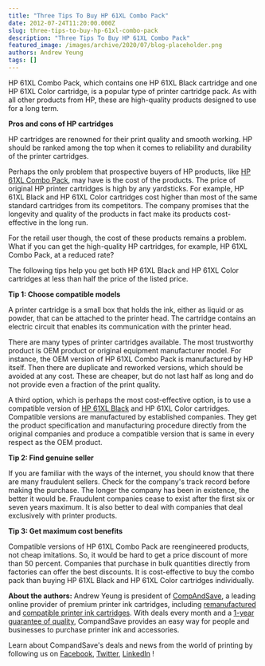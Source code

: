 ```yaml
---
title: "Three Tips To Buy HP 61XL Combo Pack"
date: 2012-07-24T11:20:00.000Z
slug: three-tips-to-buy-hp-61xl-combo-pack
description: "Three Tips To Buy HP 61XL Combo Pack"
featured_image: /images/archive/2020/07/blog-placeholder.png
authors: Andrew Yeung
tags: []
---
```


HP 61XL Combo Pack, which contains one HP 61XL Black cartridge and one HP 61XL Color cartridge, is a popular type of printer cartridge pack. As with all other products from HP, these are high-quality products designed to use for a long term.

**Pros and cons of HP cartridges**

HP cartridges are renowned for their print quality and smooth working. HP should be ranked among the top when it comes to reliability and durability of the printer cartridges.

Perhaps the only problem that prospective buyers of HP products, like [HP 61XL Combo Pack](https://www.compandsave.com/hp/61xl-ink-cartridges/ch563wn-ch564wn-2-combo), may have is the cost of the products. The price of original HP printer cartridges is high by any yardsticks. For example, HP 61XL Black and HP 61XL Color cartridges cost higher than most of the same standard cartridges from its competitors. The company promises that the longevity and quality of the products in fact make its products cost-effective in the long run.

For the retail user though, the cost of these products remains a problem. What if you can get the high-quality HP cartridges, for example, HP 61XL Combo Pack, at a reduced rate?

The following tips help you get both HP 61XL Black and HP 61XL Color cartridges at less than half the price of the listed price.

**Tip 1: Choose compatible models**

A printer cartridge is a small box that holds the ink, either as liquid or as powder, that can be attached to the printer head. The cartridge contains an electric circuit that enables its communication with the printer head.

There are many types of printer cartridges available. The most trustworthy product is OEM product or original equipment manufacturer model. For instance, the OEM version of HP 61XL Combo Pack is manufactured by HP itself. Then there are duplicate and reworked versions, which should be avoided at any cost. These are cheaper, but do not last half as long and do not provide even a fraction of the print quality.

A third option, which is perhaps the most cost-effective option, is to use a compatible version of [HP 61XL Black](https://www.compandsave.com/hp/61xl-ink-cartridges/ch563wn-ch564wn-2-combo) and HP 61XL Color cartridges. Compatible versions are manufactured by established companies. They get the product specification and manufacturing procedure directly from the original companies and produce a compatible version that is same in every respect as the OEM product.

**Tip 2: Find genuine seller**

If you are familiar with the ways of the internet, you should know that there are many fraudulent sellers. Check for the company's track record before making the purchase. The longer the company has been in existence, the better it would be. Fraudulent companies cease to exist after the first six or seven years maximum. It is also better to deal with companies that deal exclusively with printer products.

**Tip 3: Get maximum cost benefits**

Compatible versions of HP 61XL Combo Pack are reengineered products, not cheap imitations. So, it would be hard to get a price discount of more than 50 percent. Companies that purchase in bulk quantities directly from factories can offer the best discounts. It is cost-effective to buy the combo pack than buying HP 61XL Black and HP 61XL Color cartridges individually.

  
**About the authors:** Andrew Yeung is president of [CompAndSave](https://www.compandsave.com/), a leading online provider of premium printer ink cartridges, including [remanufactured](https://www.compandsave.com/help) and [compatible printer ink cartridges](https://www.compandsave.com/help). With deals every month and a [1-year guarantee of quality](https://www.compandsave.com/help), CompandSave provides an easy way for people and businesses to purchase printer ink and accessories.

Learn about CompandSave's deals and news from the world of printing by following us on [Facebook](https://www.facebook.com/compandsave.ink), [Twitter](https://twitter.com/compandsave), [LinkedIn](https://www.linkedin.com) !